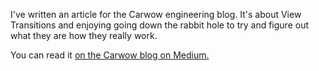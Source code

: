 I've written an article for the Carwow engineering blog. It's about View Transitions and enjoying going down the rabbit hole to try and figure out what they are how they really work.

You can read it [on the Carwow blog on Medium.](https://medium.com/carwow-product-engineering/view-transitions-and-turbo-frames-a-guide-on-what-not-to-do-21674667c6bb)
